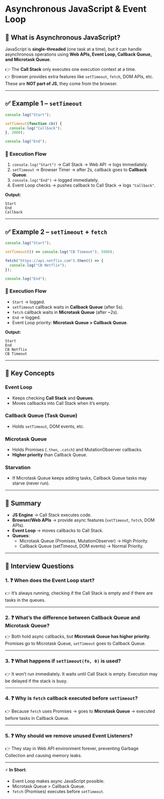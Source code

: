 # Asynchronous JavaScript & Event Loop

## 📌 What is Asynchronous JavaScript?
JavaScript is **single-threaded** (one task at a time), but it can handle asynchronous operations using **Web APIs, Event Loop, Callback Queue, and Microtask Queue**.

👉 The **Call Stack** only executes one execution context at a time.  
👉 Browser provides extra features like `setTimeout`, `fetch`, DOM APIs, etc. These are **NOT part of JS**, they come from the browser.

---

## ✅ Example 1 – `setTimeout`
```javascript
console.log("Start");

setTimeout(function cb() {
  console.log("Callback");
}, 2000);

console.log("End");
```

### 🔎 Execution Flow
1. `console.log("Start")` → Call Stack → Web API → logs immediately.  
2. `setTimeout` → Browser Timer → after 2s, callback goes to **Callback Queue**.  
3. `console.log("End")` → logged immediately.  
4. Event Loop checks → pushes callback to Call Stack → logs `"Callback"`.

**Output:**
```
Start  
End  
Callback  
```

---

## ✅ Example 2 – `setTimeout` + `fetch`
```javascript
console.log("Start");

setTimeout(() => console.log("CB Timeout"), 5000);

fetch("https://api.netflix.com").then(() => {
  console.log("CB Netflix");
});

console.log("End");
```

### 🔎 Execution Flow
- `Start` → logged.  
- `setTimeout` callback waits in **Callback Queue** (after 5s).  
- `fetch` callback waits in **Microtask Queue** (after ~2s).  
- `End` → logged.  
- Event Loop priority: **Microtask Queue > Callback Queue**.

**Output:**
```
Start  
End  
CB Netflix  
CB Timeout  
```

---

## 📌 Key Concepts

### Event Loop
- Keeps checking **Call Stack** and **Queues**.  
- Moves callbacks into Call Stack when it’s empty.

### Callback Queue (Task Queue)
- Holds `setTimeout`, DOM events, etc.

### Microtask Queue
- Holds Promises (`.then`, `.catch`) and MutationObserver callbacks.  
- **Higher priority** than Callback Queue.

### Starvation
- If Microtask Queue keeps adding tasks, Callback Queue tasks may starve (never run).

---

## 📌 Summary

- **JS Engine** → Call Stack executes code.  
- **Browser/Web APIs** → provide async features (`setTimeout`, `fetch`, DOM APIs).  
- **Event Loop** → moves callbacks to Call Stack.  
- **Queues**:  
  - Microtask Queue (Promises, MutationObserver) → High Priority.  
  - Callback Queue (setTimeout, DOM events) → Normal Priority.

---

## 🎯 Interview Questions

### 1. ❓ When does the Event Loop start?
👉 It’s always running, checking if the Call Stack is empty and if there are tasks in the queues.

---

### 2. ❓ What’s the difference between Callback Queue and Microtask Queue?
👉 Both hold async callbacks, but **Microtask Queue has higher priority**. Promises go to Microtask Queue, `setTimeout` goes to Callback Queue.

---

### 3. ❓ What happens if `setTimeout(fn, 0)` is used?
👉 It won’t run immediately. It waits until Call Stack is empty. Execution may be delayed if the stack is busy.

---

### 4. ❓ Why is `fetch` callback executed before `setTimeout`?
👉 Because `fetch` uses Promises → goes to **Microtask Queue** → executed before tasks in Callback Queue.

---

### 5. ❓ Why should we remove unused Event Listeners?
👉 They stay in Web API environment forever, preventing Garbage Collection and causing memory leaks.

---

⚡ **In Short**:  
- Event Loop makes async JavaScript possible.  
- Microtask Queue > Callback Queue.  
- `fetch` (Promises) executes before `setTimeout`.  
